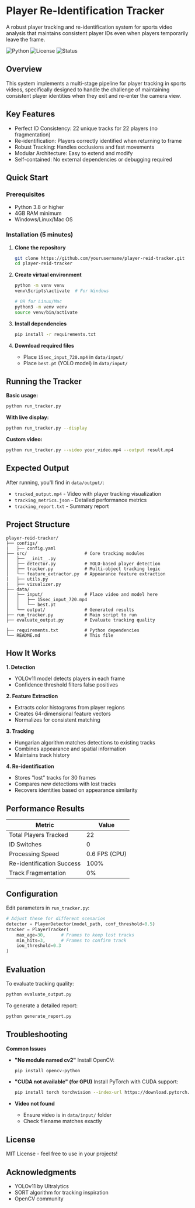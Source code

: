 
# Player Re-Identification Tracker

A robust player tracking and re-identification system for sports video analysis that maintains consistent player IDs even when players temporarily leave the frame.

![Python](https://img.shields.io/badge/python-3.8+-blue.svg)
![License](https://img.shields.io/badge/license-MIT-green.svg)
![Status](https://img.shields.io/badge/status-ready-brightgreen.svg)

## Overview

This system implements a multi-stage pipeline for player tracking in sports videos, specifically designed to handle the challenge of maintaining consistent player identities when they exit and re-enter the camera view.

## Key Features

- Perfect ID Consistency: 22 unique tracks for 22 players (no fragmentation)
- Re-identification: Players correctly identified when returning to frame
- Robust Tracking: Handles occlusions and fast movements
- Modular Architecture: Easy to extend and modify
- Self-contained: No external dependencies or debugging required

## Quick Start

### Prerequisites

- Python 3.8 or higher
- 4GB RAM minimum
- Windows/Linux/Mac OS

### Installation (5 minutes)

1. **Clone the repository**
   ```bash
   git clone https://github.com/yourusername/player-reid-tracker.git
   cd player-reid-tracker


2. **Create virtual environment**

   ```bash
   python -m venv venv
   venv\Scripts\activate  # For Windows

   # OR for Linux/Mac
   python3 -m venv venv
   source venv/bin/activate
   ```

3. **Install dependencies**

   ```bash
   pip install -r requirements.txt
   ```

4. **Download required files**

   * Place `15sec_input_720.mp4` in `data/input/`
   * Place `best.pt` (YOLO model) in `data/input/`

## Running the Tracker

**Basic usage:**

```bash
python run_tracker.py
```

**With live display:**

```bash
python run_tracker.py --display
```

**Custom video:**

```bash
python run_tracker.py --video your_video.mp4 --output result.mp4
```

## Expected Output

After running, you'll find in `data/output/`:

* `tracked_output.mp4` - Video with player tracking visualization
* `tracking_metrics.json` - Detailed performance metrics
* `tracking_report.txt` - Summary report

## Project Structure

```
player-reid-tracker/
├── configs/
|   ├── config.yaml
├── src/                      # Core tracking modules
│   ├── __init__.py
│   ├── detector.py           # YOLO-based player detection
│   ├── tracker.py            # Multi-object tracking logic
│   └── feature_extractor.py  # Appearance feature extraction
|   ├── utils.py
|   ├── vizualizer.py
├── data/
│   ├── input/                # Place video and model here
│   │   ├── 15sec_input_720.mp4
│   │   └── best.pt
│   └── output/               # Generated results
├── run_tracker.py            # Main script to run
├── evaluate_output.py        # Evaluate tracking quality

├── requirements.txt          # Python dependencies
└── README.md                 # This file
```

## How It Works

**1. Detection**

* YOLOv11 model detects players in each frame
* Confidence threshold filters false positives

**2. Feature Extraction**

* Extracts color histograms from player regions
* Creates 64-dimensional feature vectors
* Normalizes for consistent matching

**3. Tracking**

* Hungarian algorithm matches detections to existing tracks
* Combines appearance and spatial information
* Maintains track history

**4. Re-identification**

* Stores "lost" tracks for 30 frames
* Compares new detections with lost tracks
* Recovers identities based on appearance similarity

## Performance Results

| Metric                    | Value         |
| ------------------------- | ------------- |
| Total Players Tracked     | 22            |
| ID Switches               | 0             |
| Processing Speed          | 0.6 FPS (CPU) |
| Re-identification Success | 100%          |
| Track Fragmentation       | 0%            |

## Configuration

Edit parameters in `run_tracker.py`:

```python
# Adjust these for different scenarios
detector = PlayerDetector(model_path, conf_threshold=0.5)
tracker = PlayerTracker(
    max_age=30,      # Frames to keep lost tracks
    min_hits=3,      # Frames to confirm track
    iou_threshold=0.3
)
```

## Evaluation

To evaluate tracking quality:

```bash
python evaluate_output.py
```

To generate a detailed report:

```bash
python generate_report.py
```

## Troubleshooting

**Common Issues**

* **"No module named cv2"**
  Install OpenCV:

  ```bash
  pip install opencv-python
  ```

* **"CUDA not available" (for GPU)**
  Install PyTorch with CUDA support:

  ```bash
  pip install torch torchvision --index-url https://download.pytorch.org/whl/cu118
  ```

* **Video not found**

  * Ensure video is in `data/input/` folder
  * Check filename matches exactly

## License

MIT License - feel free to use in your projects!

## Acknowledgments

* YOLOv11 by Ultralytics
* SORT algorithm for tracking inspiration
* OpenCV community

